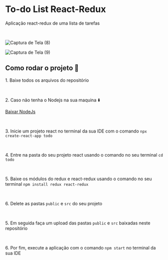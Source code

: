 <h1>To-do List React-Redux</h1>

<p>Aplicação react-redux de uma lista de tarefas</p>

<br>

![Captura de Tela (8)](https://github.com/user-attachments/assets/b343c157-949b-4fcc-8cf4-4d6050241121)

![Captura de Tela (9)](https://github.com/user-attachments/assets/d0a858b2-cb43-48bf-8777-5dd773c17ee5)

<h2>Como rodar o projeto 🚀</h2>
<p>1. Baixe todos os arquivos do repositório</p>
<br>
<p>2. Caso não tenha o Nodejs na sua maquina ⬇️</p>
<p><a href="https://nodejs.org/pt">Baixar NodeJs</a></p>
<br>
<p>3. Inicie um projeto react no terminal da sua IDE com o comando <code>npx create-react-app todo</code></p>
<br>
<p>4. Entre na pasta do seu projeto react usando o comando no seu terminal <code>cd todo</code></p>
<br>
<p>5. Baixe os módulos do redux e react-redux usando o comando no seu terminal <code>npm install redux react-redux</code></p>
<br>
<p>6. Delete as pastas <code>public</code> e <code>src</code> do seu projeto</p>
<br>
<p>5. Em seguida faça um upload das pastas <code>public</code> e <code>src</code> baixadas neste repositório</p>
<br>
<p>6. Por fim, execute a aplicação com o comando <code>npm start</code> no terminal da sua IDE</p>
